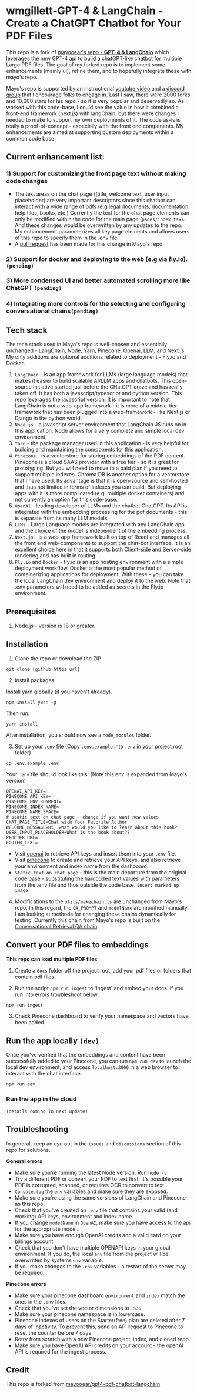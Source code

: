 # wmgillett-GPT-4 & LangChain - Create a ChatGPT Chatbot for Your PDF Files
This repo is a fork of [mayooear's repo - **GPT-4 & LangChain**](https://github.com/mayooear/gpt4-pdf-chatbot-langchain) which leverages the new GPT-4 api to build a chatGPT-like chatbot for multiple Large PDF files.  The goal of my forked repo is to implement some enhancements (mainly ui), refine them, and to hopefully integrate these with mayo's repo.

Mayo's repo is supported by an instructional [youtube video](https://www.youtube.com/watch?v=ih9PBGVVOO4) and a [discord group](https://discord.gg/E4Mc77qwjm) that I encourage folks to engage in.
Last I saw, there were 2000 forks and 10,000 stars for his repo - so it is very popular and deservedly so.
As I worked with this code-base, I could see the value in how it combined a front-end framework (next.js) with langChain, but there were changes I needed to make to support my own deployments of it.  The code as-is is really a proof-of-concept - especially with the front end components.  My enhancements are aimed at supporting custom deployments within a common code base.

## Current enhancement list:
### 1) Support for customizing the front page text without making code changes
- The text areas on the chat page ((title, welcome text, user input placeholder) are very important descriptors since this chatbot can interact with a wide range of pdfs (e.g legal documents, documentation, help files, books, etc.)  Currently the text for the chat page elements can only be modified within the code for the main page (`pages/index.tsx`).  And these changes would be overwritten by any updates to the repo.  My enhancement parameterizes all key page elements and allows users of this repo to specify them in the .env file.
- A [pull request](https://github.com/mayooear/gpt4-pdf-chatbot-langchain/pull/312) has been made for this change in Mayo's repo.
### 2) Support for docker and deploying to the web (e.g via fly.io). `(pending)`
### 3) More condensed UI and better automated scrolling more like ChatGPT `(pending)`
### 4) Integrating more controls for the selecting and configuring conversational chains`(pending)`

## Tech stack
The tech stack used in Mayo's repo is well-chosen and essentially unchanged - LangChain, Node, Yarn, Pinecone, Openai, LLM, and Next.js.   My only additions are optional additions related to deployment - Fly.io and Docker.

1) `LangChain` - is an app framework for LLMs (large language models) that makes it easier to build scalable AI/LLM apps and chatbots. This open-source initiative started just before the CHatGPT craze and has really taken off.  It has both a javascript/typescript and python version.  This repo leverages the javascript version.  It is important to note that LangChain is not a web-app framework - it is more of a middle-tier framework that has been plugged into a web-framework - like Next.js or Django in the python world. 
2) `Node.js` - a javascript server environment that LangChain JS runs on in this application.  Node allows for a very complete and simple local dev environment.
3) `Yarn` - the package manager used in this application - is very helpful for building and maintaining the components for this application.  
4) `Pinecone` - is a vectorstore for storing embeddings of the PDF content. Pinecone is a cloud SAAS provider with a free tier - so it is great for prototyping.  But you will need to move to a paid plan if you need to support multiple indexes.  Chroma DB is another option for a vectorstore that I have used.  Its advantage is that it is open-source and self-hosted and thus not limited in terms of indexes you can build.  But deploying apps with it is more complicated (e.g. multiple docker containers) and not currently an option for this code-base.
5) `OpenAI` - leading developer of LLMs and the chatbot ChatGPT.  Its API is integrated with the embedding processing for the pdf documents - this is separate from its many LLM models.
6) `LLMs` - Large Language models are integrated with any LangChain app and the choice of the model is independent of the embedding process.
7) `Next.js` - is a web-app framework built on top of React and manages all the front end web-components to support the chat-bot interface.  It is an excellent choice here in that it supports both Client-side and Server-side rendering and has built in routing. 
8) `Fly.io` and `Docker` - fly.io is an app hosting environment with a simple deployment workflow.  Docker is the most popular method of containerizing applications for deployment.  With these - you can take the local LangChain dev environment and deploy it to the web. Note that .env parameters will need to be added as secrets in the Fly.io environment.     

## Prerequisites
1) Node.js - version is 18 or greater.

## Installation
1. Clone the repo or download the ZIP
```
git clone [github https url]
```
2. Install packages

Install yarn globally (if you haven't already).
```
npm install yarn -g
```
Then run:
```
yarn install
```
After installation, you should now see a `node_modules` folder.

3. Set up your `.env` file (Copy `.env.example` into `.env` in your project root folder)
```
cp .env.example .env
```
 Your `.env` file should look like this: (Note this env is expanded from Mayo's version)
```
OPENAI_API_KEY=
PINECONE_API_KEY=
PINECONE_ENVIRONMENT=
PINECONE_INDEX_NAME=
PINECONE_NAME_SPACE=
# static text on chat page - change if you want new values
CHAT_PAGE_TITLE=Chat with Your Favorite Author
WELCOME_MESSAGE=Hi, what would you like to learn about this book?
USER_INPUT_PLACEHOLDER=What is the book about??
PFOOTER_URL=
FOOTER_TEXT=
```
- Visit [openai](https://help.openai.com/en/articles/4936850-where-do-i-find-my-secret-api-key) to retrieve API keys and insert them into your `.env` file.
- Visit [pinecone](https://pinecone.io/) to create and retrieve your API keys, and also retrieve your environment and index name from the dashboard.
- `Static text on chat page` - this is the main departure from the original code base - substituting the hardcoded text values with parameters from the .env file and thus outside the code base. 
`insert marked up image`

4. Modifications to the `utils/makechain.ts` are unchanged from Mayo's repo. In this regard, the `QA_PROMPT` and `modelName` are modified manually.  I am looking at methods for changing these chains dynamically for testing.
Currently this chain from Mayo's repo is built on the [Conversational Retrieval QA chain](https://js.langchain.com/docs/modules/chains/index_related_chains/conversational_retrieval).

## Convert your PDF files to embeddings

**This repo can load multiple PDF files**

1. Create a `docs` folder off the project root, add your pdf files or folders that contain pdf files.

2. Run the script `npm run ingest` to 'ingest' and embed your docs. If you run into errors troubleshoot below.
```
npm run ingest
```
3. Check Pinecone dashboard to verify your namespace and vectors have been added.

## Run the app locally `(dev)`

Once you've verified that the embeddings and content have been successfully added to your Pinecone, you can run `npm run dev` to launch the local dev environment, and access `localhost:3000` in a web browser to interact with the chat interface.
```
npm run dev
```
### Run the app in the cloud
`(details coming in next update)`

## Troubleshooting

In general, keep an eye out in the `issues` and `discussions` section of this repo for solutions.

**General errors**

- Make sure you're running the latest Node version. Run `node -v`
- Try a different PDF or convert your PDF to text first. It's possible your PDF is corrupted, scanned, or requires OCR to convert to text.
- `Console.log` the `env` variables and make sure they are exposed.
- Make sure you're using the same versions of LangChain and Pinecone as this repo.
- Check that you've created an `.env` file that contains your valid (and working) API keys, environment and index name.
- If you change `modelName` in `OpenAI`, make sure you have access to the api for the appropriate model.
- Make sure you have enough OpenAI credits and a valid card on your billings account.
- Check that you don't have multiple OPENAPI keys in your global environment. If you do, the local `env` file from the project will be overwritten by systems `env` variable.
- If you make changes to the `.env` variables - a restart of the server may be required.

**Pinecone errors**

- Make sure your pinecone dashboard `environment` and `index` match the ones in the `.env` files.
- Check that you've set the vector dimensions to `1536`.
- Make sure your pinecone namespace is in lowercase.
- Pinecone indexes of users on the Starter(free) plan are deleted after 7 days of inactivity. To prevent this, send an API request to Pinecone to reset the counter before 7 days.
- Retry from scratch with a new Pinecone project, index, and cloned repo.
- Make sure you have OpenAI API credits on your account - the openAI API is required for the ingest process.

## Credit
This repo is forked from [mayooear/gpt4-pdf-chatbot-langchain](https://github.com/mayooear/gpt4-pdf-chatbot-langchain)



